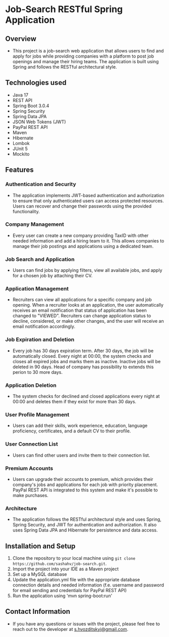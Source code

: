 # Job-Search RESTful Spring Application

## Overview
* This project is a job-search web application that allows users to find and apply for jobs while providing companies with a platform to post job openings and manage their hiring teams. The application is built using Spring and follows the RESTful architectural style.

## Technologies used
- Java 17
- REST API
- Spring Boot 3.0.4
- Spring Security
- Spring Data JPA
- JSON Web Tokens (JWT)
- PayPal REST API
- Maven
- Hibernate
- Lombok
- JUnit 5
- Mockito

## Features
### Authentication and Security
* The application implements JWT-based authentication and authorization to ensure that only authenticated users can access protected resources. Users can recover and change their passwords using the provided functionality.

### Company Management
* Every user can create a new company providing TaxID with other needed information and add a hiring team to it. This allows companies to manage their job postings and applications using a dedicated team.

### Job Search and Application
* Users can find jobs by applying filters, view all available jobs, and apply for a chosen job by attaching their CV.

### Application Management
* Recruiters can view all applications for a specific company and job opening. When a recruiter looks at an application, the user automatically receives an email notification that status of application has been changed to "VIEWED". Recruiters can change application status to decline, considered, or make other changes, and the user will receive an email notification accordingly.

### Job Expiration and Deletion
* Every job has 30 days expiration term. After 30 days, the job will be automatically closed. Every night at 00:00, the system checks and closes all expired jobs and marks them as inactive. Inactive jobs will be deleted in 90 days. Head of company has possibility to extends this perion to 30 more days.

### Application Deletion
* The system checks for declined and closed applications every night at 00:00 and deletes them if they exist for more than 30 days.

### User Profile Management
* Users can add their skills, work experience, education, language proficiency, certificates, and a default CV to their profile.

### User Connection List
* Users can find other users and invite them to their connection list.

### Premium Accounts
* Users can upgrade their accounts to premium, which provides their company's jobs and applications for each job with priority placement. PayPal REST API is integrated to this system and make it's possible to make purchases.

### Architecture
* The application follows the RESTful architectural style and uses Spring, Spring Security, and JWT for authentication and authorization. It also uses Spring Data JPA and Hibernate for persistence and data access.

## Installation and Setup
  1. Clone the repository to your local machine using `git clone https://github.com/sashahv/job-search.git`.
  2. Import the project into your IDE as a Maven project
  3. Set up a MySQL database
  4. Update the application.yml file with the appropriate database connection details and needed information (f.e. username and password for email sending and credentials for PayPal REST API)
  5. Run the application using 'mvn spring-boot:run'

## Contact Information
* If you have any questions or issues with the project, please feel free to reach out to the developer at s.hvozditskyi@gmail.com.
